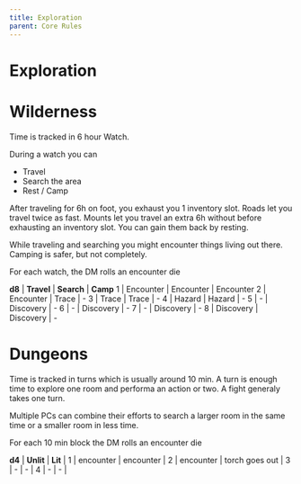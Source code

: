 ```yaml
---
title: Exploration
parent: Core Rules
---
```

# Exploration

# Wilderness

Time is tracked in 6 hour Watch.

During a watch you can

- Travel
- Search the area
- Rest / Camp

After traveling for 6h on foot, you exhaust you 1 inventory slot. 
Roads let you travel twice as fast. 
Mounts let you travel an extra 6h without before exhausting an inventory slot.
You can gain them back by resting.

While traveling and searching you might encounter things living out there. 
Camping is safer, but not completely.


For each watch, the DM rolls an encounter die

**d8** | **Travel** | **Search** | **Camp**
1 | Encounter | Encounter | Encounter
2 | Encounter | Trace     | -
3 | Trace     | Trace     | -
4 | Hazard    | Hazard    | -
5 | -         | Discovery | -
6 | -         | Discovery | -
7 | -         | Discovery | -
8 | Discovery | Discovery | -

# Dungeons

Time is tracked in turns which is usually around 10 min.
A turn is enough time to explore one room and performa an action or two. 
A fight generaly takes one turn.

Multiple PCs can combine their efforts to search a larger
room in the same time or a smaller room in less time.

For each 10 min block the DM rolls an encounter die

**d4** | **Unlit** | **Lit** |
1 | encounter | encounter |
2 | encounter | torch goes out |
3 | - | - |
4 | - | - |
